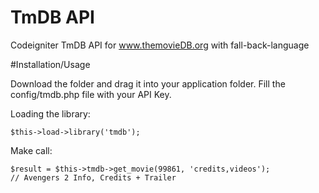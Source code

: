 # TmDB API
Codeigniter TmDB API for www.themovieDB.org with fall-back-language

#Installation/Usage

Download the folder and drag it into your application folder. 
Fill the config/tmdb.php file with your API Key.

Loading the library:

    $this->load->library('tmdb');

Make call:

    $result = $this->tmdb->get_movie(99861, 'credits,videos');
    // Avengers 2 Info, Credits + Trailer
